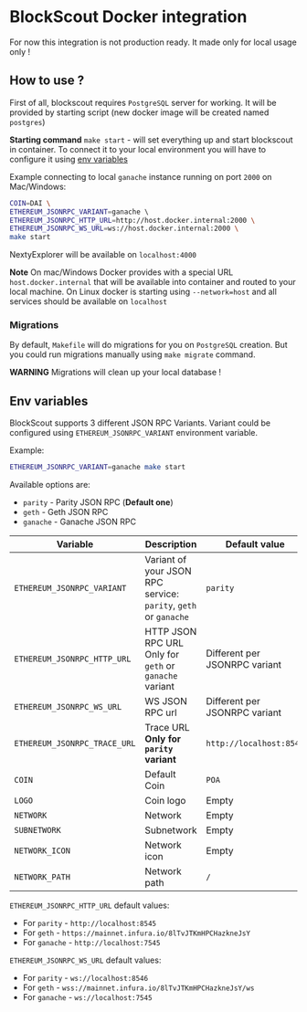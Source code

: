 # BlockScout Docker integration

For now this integration is not production ready. It made only for local usage only !

## How to use ?
First of all, blockscout requires `PostgreSQL` server for working. 
It will be provided by starting script (new docker image will be created named `postgres`)

**Starting command**
`make start` - will set everything up and start blockscout in container.
To connect it to your local environment you will have to configure it using [env variables](#env-variables)

Example connecting to local `ganache` instance running on port `2000` on Mac/Windows:
```bash
COIN=DAI \
ETHEREUM_JSONRPC_VARIANT=ganache \ 
ETHEREUM_JSONRPC_HTTP_URL=http://host.docker.internal:2000 \
ETHEREUM_JSONRPC_WS_URL=ws://host.docker.internal:2000 \
make start
```

NextyExplorer will be available on `localhost:4000`

**Note**
On mac/Windows Docker provides with a special URL `host.docker.internal` that will be available into container and routed to your local machine.
On Linux docker is starting using `--network=host` and all services should be available on `localhost`

### Migrations

By default, `Makefile` will do migrations for you on `PostgreSQL` creation. 
But you could run migrations manually using `make migrate` command.

**WARNING** Migrations will clean up your local database !

## Env variables

BlockScout supports 3 different JSON RPC Variants.
Variant could be configured using `ETHEREUM_JSONRPC_VARIANT` environment variable.

Example: 
```bash
ETHEREUM_JSONRPC_VARIANT=ganache make start
```

Available options are:

 * `parity` - Parity JSON RPC (**Default one**)
 * `geth` - Geth JSON RPC
 * `ganache` - Ganache JSON RPC
 

| Variable | Description | Default value |
| -------- | ----------- | ------------- |
| `ETHEREUM_JSONRPC_VARIANT` | Variant of your JSON RPC service: `parity`, `geth` or `ganache` | `parity` |
| `ETHEREUM_JSONRPC_HTTP_URL` | HTTP JSON RPC URL Only for `geth` or `ganache` variant | Different per JSONRPC variant |
| `ETHEREUM_JSONRPC_WS_URL` | WS JSON RPC url | Different per JSONRPC variant |
| `ETHEREUM_JSONRPC_TRACE_URL` | Trace URL **Only for `parity` variant** | `http://localhost:8545` |
| `COIN` | Default Coin | `POA` |
| `LOGO` | Coin logo | Empty | 
| `NETWORK` | Network | Empty |
| `SUBNETWORK` | Subnetwork | Empty |
| `NETWORK_ICON` | Network icon | Empty | 
| `NETWORK_PATH` | Network path | `/` |


`ETHEREUM_JSONRPC_HTTP_URL` default values:

 * For `parity` - `http://localhost:8545`
 * For `geth` - `https://mainnet.infura.io/8lTvJTKmHPCHazkneJsY`
 * For `ganache` - `http://localhost:7545`

`ETHEREUM_JSONRPC_WS_URL` default values:

 * For `parity` - `ws://localhost:8546`
 * For `geth` - `wss://mainnet.infura.io/8lTvJTKmHPCHazkneJsY/ws`
 * For `ganache` - `ws://localhost:7545`

